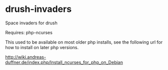 drush-invaders
==============

Space invaders for drush

Requires: php-ncurses

This used to be available on most older php installs, see the following url for how to install
on later php versions.

http://wiki.andreas-duffner.de/index.php/Install_ncurses_for_php_on_Debian
